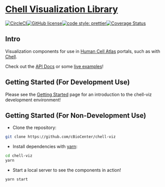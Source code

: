 # [Chell Visualization Library](https://cbiocenter.github.io/chell-viz/)

[![CircleCI](https://circleci.com/gh/cBioCenter/chell-viz.svg?style=shield)](https://circleci.com/gh/cBioCenter/chell-viz)[![GitHub license](https://img.shields.io/github/license/cBioCenter/chell-viz.svg?style=flat)](https://github.com/cBioCenter/chell-viz/blob/master/LICENSE)[![code style: prettier](https://img.shields.io/badge/code_style-prettier-ff69b4.svg?style=flat)](https://github.com/prettier/prettier)[![Coverage Status](https://img.shields.io/codecov/c/github/cBioCenter/chell-viz/master.svg)](https://codecov.io/gh/cBioCenter/chell-viz/branch/master)

## Intro

Visualization components for use in [Human Cell Atlas](https://www.humancellatlas.org/) portals, such as with [Chell](https://github.com/cBioCenter/chell).

Check out the [API Docs](./docs/api/index.html) or some [live examples](./app.html)!

## Getting Started (For Development Use)

Please see the [Getting Started](./docs/DEV_GETTING_STARTED.md) page for an introduction to the chell-viz development environment!

## Getting Started (For Non-Development Use)

* Clone the repository:

```sh
git clone https://github.com/cBioCenter/chell-viz
```

* Install dependencies with [yarn](https://yarnpkg.com/):

```sh
cd chell-viz
yarn
```

* Start a local server to see the components in action!

```sh
yarn start
```
